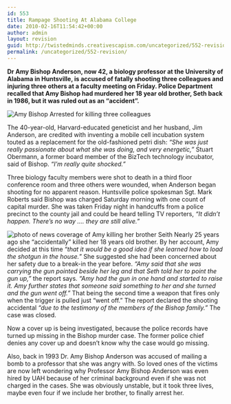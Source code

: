 ```yaml
---
id: 553
title: Rampage Shooting At Alabama College
date: 2010-02-16T11:54:42+00:00
author: admin
layout: revision
guid: http://twistedminds.creativescapism.com/uncategorized/552-revision/
permalink: /uncategorized/552-revision/
---
```

<p class="dropcap-first">
  <strong>Dr Amy Bishop Anderson, now 42, a biology professor at the University of Alabama in Huntsville, is accused of fatally shooting three colleagues and injuring three others at a faculty meeting on Friday. Police Department recalled that Amy Bishop had murdered her 18 year old brother, Seth back in 1986, but it was ruled out as an &#8220;accident&#8221;.</strong>
</p>

![Amy Bishop Arrested for killing three colleagues](img/post/Amy_Bishop_Arrested.jpg "Amy Bishop taken into cutody") 

The 40-year-old, Harvard-educated geneticist and her husband, Jim Anderson, are credited with inventing a mobile cell incubation system touted as a replacement for the old-fashioned petri dish: _&#8220;She was just really passionate about what she was doing, and very energetic,&#8221;_ Stuart Obermann, a former board member of the BizTech technology incubator, said of Bishop. _&#8220;I&#8217;m really quite shocked.&#8221;_

Three biology faculty members were shot to death in a third floor conference room and three others were wounded, when Anderson began shooting for no apparent reason. Huntsville police spokesman Sgt. Mark Roberts said Bishop was charged Saturday morning with one count of capital murder. She was taken Friday night in handcuffs from a police precinct to the county jail and could be heard telling TV reporters, _&#8220;It didn&#8217;t happen. There&#8217;s no way &#8230;. they are still alive.&#8221;_

<img class="left" title="news coverage in the murder of Amy's brother" src="img/post/news-coverage.jpg" alt="photo of news coverage of Amy killing her brother Seith" /> Nearly 25 years ago she &#8220;accidentally&#8221; killed her 18 years old brother. By her account, Amy decided at this time &#8220;_that it would be a good idea if she learned how to load the shotgun in the house._&#8221; She suggested she had been concerned about her safety due to a break-in the year before. _&#8220;Amy said that she was carrying the gun pointed beside her leg and that Seth told her to point the gun up,&#8221;_ the report says. _&#8220;Amy had the gun in one hand and started to raise it. Amy further states that someone said something to her and she turned and the gun went off.&#8221;_ That being the second time a weapon that fires only when the trigger is pulled just &#8220;went off.&#8221; The report declared the shooting accidental _&#8220;due to the testimony of the members of the Bishop family.&#8221;_ The case was closed.

Now a cover up is being investigated, because the police records have turned up missing in the Bishop murder case. The former police chief denies any cover up and doesn&#8217;t know why the case would go missing.

Also, back in 1993 Dr. Amy Bishop Anderson was accused of mailing a bomb to a professor that she was angry with. So loved ones of the victims are now left wondering why Professor Amy Bishop Anderson was even hired by UAH because of her criminal background even if she was not charged in the cases. She was obviously unstable, but it took three lives, maybe even four if we include her brother, to finally arrest her.